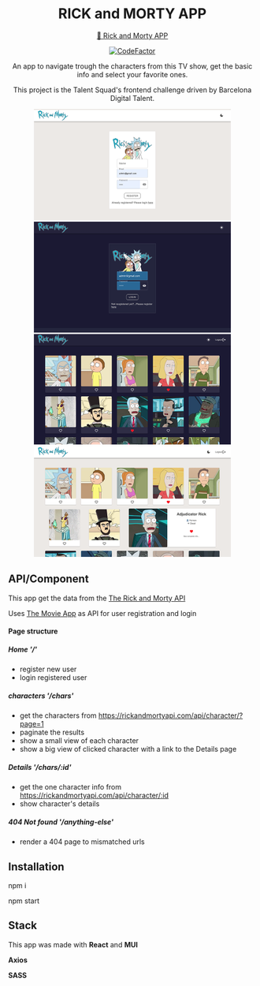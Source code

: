 <div id="header" align="center">
  <h1> RICK and MORTY APP </h1>


[🔗 Rick and Morty APP](https://vivitt.github.io/rick_morty_app/)

[![CodeFactor](https://www.codefactor.io/repository/github/vivitt/rick_morty_app/badge/master)](https://www.codefactor.io/repository/github/vivitt/rick_morty_app/overview/master)

  <p>An app to navigate trough the characters from this TV show, get the basic info and select your favorite ones.</p>
  <p>This project is the Talent Squad's frontend challenge driven by Barcelona Digital Talent.</p>
  </div>

<div align="center">
<img src="public/Screenshot-01.png" alt="Homepage register light mode" width="400"  />
<img src="public/Screenshot-02.png" alt="Homepage login dark mode" width="400" />

<img src="public/Screenshot-03.png" alt="Characters page dark mode" width="400"/>
<img src="public/Screenshot-04.png" alt="Characters page with open view details light mode" width="400"/>
</div>

## API/Component

This app get the data from the [The Rick and Morty API](https://rickandmortyapi.com/)

Uses [The Movie App](https://github.com/vivitt/Movie_APP) as API for user registration and login

#### Page structure

##### Home '/'

- register new user
- login registered user

##### characters '/chars'

- get the characters from https://rickandmortyapi.com/api/character/?page=1
- paginate the results
- show a small view of each character
- show a big view of clicked character with a link to the Details page

##### Details '/chars/:id'

- get the one character info from https://rickandmortyapi.com/api/character/:id
- show character's details

##### 404 Not found '/anything-else'

- render a 404 page to mismatched urls

## Installation

npm i

npm start

## Stack

This app was made with **React** and **MUI**

**Axios**

**SASS**
